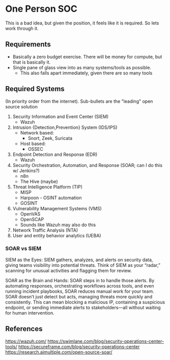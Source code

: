# One Person SOC

This is a bad idea, but given the position, it feels like it is required. So lets work through it.

## Requirements
- Basically a zero budget exercise. There will be money for compute, but that is basically it.
- Single pane of glass view into as many systems/tools as possible.
    - This also falls apart immediately, given there are so many tools

## Required Systems

(In priority order from the internet). Sub-bullets are the "leading" open source solution

1. Security Information and Event Center (SIEM)
    - Wazuh
2. Intrusion {Detection,Prevention} System (IDS/IPS)
    - Network based:
        - Snort, Zeek, Suricata
    - Host based:
        - OSSEC
3. Endpoint Detection and Response (EDR)
    - Wazuh
4. Security Orchestration, Automation, and Response (SOAR; can I do this w/ Jenkins?)
    - n8n
    - The Hive (maybe)
5. Threat Intelligence Platform (TIP)
    - MISP
    - Harpoon - OSINT automation
    - GOSINT
6. Vulnerability Management Systems (VMS)
    - OpenVAS
    - OpenSCAP
    - Sounds like Wazuh may also do this
7. Network Traffic Analysis (NTA)
8. User and entity behavior analytics (UEBA)

### SOAR vs SIEM

SIEM as the Eyes: SIEM gathers, analyzes, and alerts on security data, giving teams visibility into potential threats. Think of SIEM as your “radar,” scanning for unusual activities and flagging them for review.

SOAR as the Brain and Hands: SOAR steps in to handle those alerts. By automating responses, orchestrating workflows across tools, and even running incident playbooks, SOAR reduces manual work for your team. SOAR doesn’t just detect but acts, managing threats more quickly and consistently. This can mean blocking a malicious IP, containing a suspicious endpoint, or sending immediate alerts to stakeholders—all without waiting for human intervention.




## References
https://wazuh.com/
https://swimlane.com/blog/security-operations-center-tools/
https://secureframe.com/blog/security-operations-center
https://research.aimultiple.com/open-source-soar/